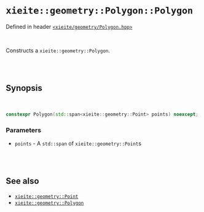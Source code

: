 # `xieite::geometry::Polygon::Polygon`
Defined in header [`<xieite/geometry/Polygon.hpp>`](../../../include/xieite/geometry/Polygon.hpp)

<br/>

Constructs a `xieite::geometry::Polygon`.

<br/><br/>

## Synopsis

<br/>

```cpp
constexpr Polygon(std::span<xieite::geometry::Point> points) noexcept;
```
### Parameters
- `points` - A `std::span` of `xieite::geometry::Point`s

<br/><br/>

## See also
- [`xieite::geometry::Point`](../../../docs/geometry/Point.md)
- [`xieite::geometry::Polygon`](../../../docs/geometry/Polygon.md)
